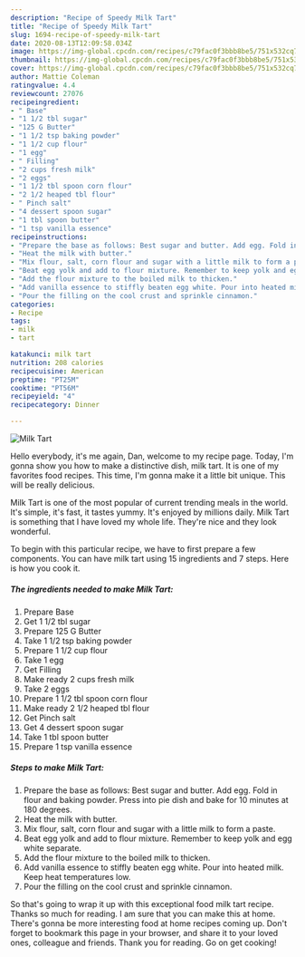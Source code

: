 ```yaml
---
description: "Recipe of Speedy Milk Tart"
title: "Recipe of Speedy Milk Tart"
slug: 1694-recipe-of-speedy-milk-tart
date: 2020-08-13T12:09:58.034Z
image: https://img-global.cpcdn.com/recipes/c79fac0f3bbb8be5/751x532cq70/milk-tart-recipe-main-photo.jpg
thumbnail: https://img-global.cpcdn.com/recipes/c79fac0f3bbb8be5/751x532cq70/milk-tart-recipe-main-photo.jpg
cover: https://img-global.cpcdn.com/recipes/c79fac0f3bbb8be5/751x532cq70/milk-tart-recipe-main-photo.jpg
author: Mattie Coleman
ratingvalue: 4.4
reviewcount: 27076
recipeingredient:
- " Base"
- "1 1/2 tbl sugar"
- "125 G Butter"
- "1 1/2 tsp baking powder"
- "1 1/2 cup flour"
- "1 egg"
- " Filling"
- "2 cups fresh milk"
- "2 eggs"
- "1 1/2 tbl spoon corn flour"
- "2 1/2 heaped tbl flour"
- " Pinch salt"
- "4 dessert spoon sugar"
- "1 tbl spoon butter"
- "1 tsp vanilla essence"
recipeinstructions:
- "Prepare the base as follows: Best sugar and butter. Add egg. Fold in flour and baking powder. Press into pie dish and bake for 10 minutes at 180 degrees."
- "Heat the milk with butter."
- "Mix flour, salt, corn flour and sugar with a little milk to form a paste."
- "Beat egg yolk and add to flour mixture. Remember to keep yolk and egg white separate."
- "Add the flour mixture to the boiled milk to thicken."
- "Add vanilla essence to stiffly beaten egg white. Pour into heated milk. Keep heat temperatures low."
- "Pour the filling on the cool crust and sprinkle cinnamon."
categories:
- Recipe
tags:
- milk
- tart

katakunci: milk tart 
nutrition: 208 calories
recipecuisine: American
preptime: "PT25M"
cooktime: "PT56M"
recipeyield: "4"
recipecategory: Dinner

---
```



![Milk Tart](https://img-global.cpcdn.com/recipes/c79fac0f3bbb8be5/751x532cq70/milk-tart-recipe-main-photo.jpg)

Hello everybody, it's me again, Dan, welcome to my recipe page. Today, I'm gonna show you how to make a distinctive dish, milk tart. It is one of my favorites food recipes. This time, I'm gonna make it a little bit unique. This will be really delicious.

Milk Tart is one of the most popular of current trending meals in the world. It's simple, it's fast, it tastes yummy. It's enjoyed by millions daily. Milk Tart is something that I have loved my whole life. They're nice and they look wonderful.




To begin with this particular recipe, we have to first prepare a few components. You can have milk tart using 15 ingredients and 7 steps. Here is how you cook it.

<!--inarticleads1-->

##### The ingredients needed to make Milk Tart:

1. Prepare  Base
1. Get 1 1/2 tbl sugar
1. Prepare 125 G Butter
1. Take 1 1/2 tsp baking powder
1. Prepare 1 1/2 cup flour
1. Take 1 egg
1. Get  Filling
1. Make ready 2 cups fresh milk
1. Take 2 eggs
1. Prepare 1 1/2 tbl spoon corn flour
1. Make ready 2 1/2 heaped tbl flour
1. Get  Pinch salt
1. Get 4 dessert spoon sugar
1. Take 1 tbl spoon butter
1. Prepare 1 tsp vanilla essence




<!--inarticleads2-->

##### Steps to make Milk Tart:

1. Prepare the base as follows: Best sugar and butter. Add egg. Fold in flour and baking powder. Press into pie dish and bake for 10 minutes at 180 degrees.
1. Heat the milk with butter.
1. Mix flour, salt, corn flour and sugar with a little milk to form a paste.
1. Beat egg yolk and add to flour mixture. Remember to keep yolk and egg white separate.
1. Add the flour mixture to the boiled milk to thicken.
1. Add vanilla essence to stiffly beaten egg white. Pour into heated milk. Keep heat temperatures low.
1. Pour the filling on the cool crust and sprinkle cinnamon.




So that's going to wrap it up with this exceptional food milk tart recipe. Thanks so much for reading. I am sure that you can make this at home. There's gonna be more interesting food at home recipes coming up. Don't forget to bookmark this page in your browser, and share it to your loved ones, colleague and friends. Thank you for reading. Go on get cooking!
